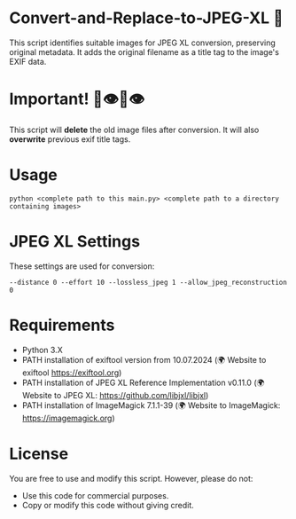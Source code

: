 # Convert-and-Replace-to-JPEG-XL 🦭
This script identifies suitable images for JPEG XL conversion, preserving original metadata. 
It adds the original filename as a title tag to the image's EXIF data.

# Important! 🫵👁️👄👁️
This script will **delete** the old image files after conversion. It will also **overwrite** previous exif title tags.

# Usage
```
python <complete path to this main.py> <complete path to a directory containing images>
```

# JPEG XL Settings
These settings are used for conversion:
```
--distance 0 --effort 10 --lossless_jpeg 1 --allow_jpeg_reconstruction 0
```

# Requirements
- Python 3.X
- PATH installation of exiftool version from 10.07.2024 (🌍 Website to exiftool https://exiftool.org)
- PATH installation of JPEG XL Reference Implementation v0.11.0 (🌍 Website to JPEG XL: https://github.com/libjxl/libjxl)
- PATH installation of ImageMagick 7.1.1-39 (🌍 Website to ImageMagick: https://imagemagick.org)

# License
You are free to use and modify this script. However, please do not:
- Use this code for commercial purposes.
- Copy or modify this code without giving credit.
